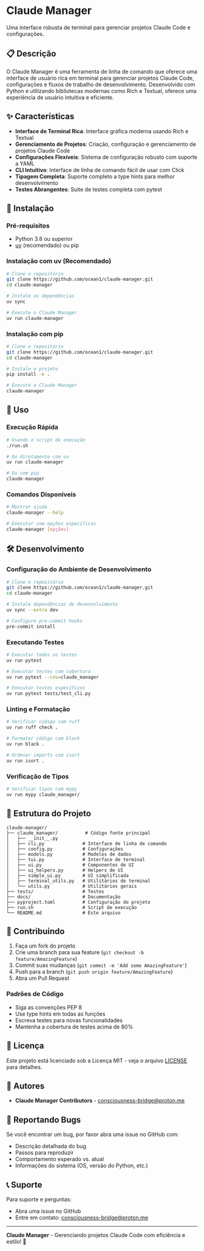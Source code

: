 # Claude Manager

Uma interface robusta de terminal para gerenciar projetos Claude Code e configurações.

## 📋 Descrição

O Claude Manager é uma ferramenta de linha de comando que oferece uma interface de usuário rica em terminal para gerenciar projetos Claude Code, configurações e fluxos de trabalho de desenvolvimento. Desenvolvido com Python e utilizando bibliotecas modernas como Rich e Textual, oferece uma experiência de usuário intuitiva e eficiente.

## ✨ Características

- **Interface de Terminal Rica**: Interface gráfica moderna usando Rich e Textual
- **Gerenciamento de Projetos**: Criação, configuração e gerenciamento de projetos Claude Code
- **Configurações Flexíveis**: Sistema de configuração robusto com suporte a YAML
- **CLI Intuitivo**: Interface de linha de comando fácil de usar com Click
- **Tipagem Completa**: Suporte completo a type hints para melhor desenvolvimento
- **Testes Abrangentes**: Suite de testes completa com pytest

## 🚀 Instalação

### Pré-requisitos

- Python 3.8 ou superior
- [uv](https://github.com/astral-sh/uv) (recomendado) ou pip

### Instalação com uv (Recomendado)

```bash
# Clone o repositório
git clone https://github.com/ocean1/claude-manager.git
cd claude-manager

# Instale as dependências
uv sync

# Execute o Claude Manager
uv run claude-manager
```

### Instalação com pip

```bash
# Clone o repositório
git clone https://github.com/ocean1/claude-manager.git
cd claude-manager

# Instale o projeto
pip install -e .

# Execute o Claude Manager
claude-manager
```

## 🎯 Uso

### Execução Rápida

```bash
# Usando o script de execução
./run.sh

# Ou diretamente com uv
uv run claude-manager

# Ou com pip
claude-manager
```

### Comandos Disponíveis

```bash
# Mostrar ajuda
claude-manager --help

# Executar com opções específicas
claude-manager [opções]
```

## 🛠️ Desenvolvimento

### Configuração do Ambiente de Desenvolvimento

```bash
# Clone o repositório
git clone https://github.com/ocean1/claude-manager.git
cd claude-manager

# Instale dependências de desenvolvimento
uv sync --extra dev

# Configure pre-commit hooks
pre-commit install
```

### Executando Testes

```bash
# Executar todos os testes
uv run pytest

# Executar testes com cobertura
uv run pytest --cov=claude_manager

# Executar testes específicos
uv run pytest tests/test_cli.py
```

### Linting e Formatação

```bash
# Verificar código com ruff
uv run ruff check .

# Formatar código com black
uv run black .

# Ordenar imports com isort
uv run isort .
```

### Verificação de Tipos

```bash
# Verificar tipos com mypy
uv run mypy claude_manager/
```

## 📁 Estrutura do Projeto

```
claude-manager/
├── claude_manager/          # Código fonte principal
│   ├── __init__.py
│   ├── cli.py              # Interface de linha de comando
│   ├── config.py           # Configurações
│   ├── models.py           # Modelos de dados
│   ├── tui.py              # Interface de terminal
│   ├── ui.py               # Componentes de UI
│   ├── ui_helpers.py       # Helpers de UI
│   ├── simple_ui.py        # UI simplificada
│   ├── terminal_utils.py   # Utilitários de terminal
│   └── utils.py            # Utilitários gerais
├── tests/                  # Testes
├── docs/                   # Documentação
├── pyproject.toml          # Configuração do projeto
├── run.sh                  # Script de execução
└── README.md               # Este arquivo
```

## 🤝 Contribuindo

1. Faça um fork do projeto
2. Crie uma branch para sua feature (`git checkout -b feature/AmazingFeature`)
3. Commit suas mudanças (`git commit -m 'Add some AmazingFeature'`)
4. Push para a branch (`git push origin feature/AmazingFeature`)
5. Abra um Pull Request

### Padrões de Código

- Siga as convenções PEP 8
- Use type hints em todas as funções
- Escreva testes para novas funcionalidades
- Mantenha a cobertura de testes acima de 80%

## 📄 Licença

Este projeto está licenciado sob a Licença MIT - veja o arquivo [LICENSE](LICENSE) para detalhes.

## 👥 Autores

- **Claude Manager Contributors** - [consciousness-bridge@proton.me](mailto:consciousness-bridge@proton.me)

## 🐛 Reportando Bugs

Se você encontrar um bug, por favor abra uma issue no GitHub com:

- Descrição detalhada do bug
- Passos para reproduzir
- Comportamento esperado vs. atual
- Informações do sistema (OS, versão do Python, etc.)

## 📞 Suporte

Para suporte e perguntas:

- Abra uma issue no GitHub
- Entre em contato: [consciousness-bridge@proton.me](mailto:consciousness-bridge@proton.me)

---

**Claude Manager** - Gerenciando projetos Claude Code com eficiência e estilo! 🚀 